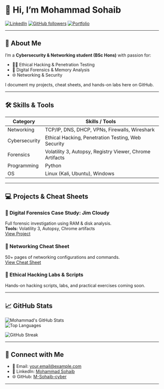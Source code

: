 # 👋 Hi, I’m Mohammad Sohaib

[![LinkedIn](https://img.shields.io/badge/LinkedIn-Mohammad%20Sohaib-blue?style=flat&logo=linkedin)](https://www.linkedin.com/in/your-linkedin)
[![GitHub followers](https://img.shields.io/github/followers/M-Sohaib-cyber?label=Follow&style=social)](https://github.com/M-Sohaib-cyber)
[![Portfolio](https://img.shields.io/badge/Portfolio-Website-blue?style=flat&logo=google-chrome)](https://yourwebsite.com)

---

## 🔎 About Me
I’m a **Cybersecurity & Networking student (BSc Hons)** with passion for:  
- 🕵️‍♂️ Ethical Hacking & Penetration Testing  
- 🔬 Digital Forensics & Memory Analysis  
- 🌐 Networking & Security  

I document my projects, cheat sheets, and hands-on labs here on GitHub.

---

## 🛠️ Skills & Tools

| Category       | Skills / Tools |
|----------------|----------------|
| Networking     | TCP/IP, DNS, DHCP, VPNs, Firewalls, Wireshark |
| Cybersecurity  | Ethical Hacking, Penetration Testing, Web Security |
| Forensics      | Volatility 3, Autopsy, Registry Viewer, Chrome Artifacts |
| Programming    | Python |
| OS             | Linux (Kali, Ubuntu), Windows |

---

## 💻 Projects & Cheat Sheets

### 🔹 Digital Forensics Case Study: Jim Cloudy
Full forensic investigation using RAM & disk analysis.  
**Tools:** Volatility 3, Autopsy, Chrome artifacts  
[View Project](https://github.com/M-Sohaib-cyber/jim-cloudy-forensics)

### 🔹 Networking Cheat Sheet
50+ pages of networking configurations and commands.  
[View Cheat Sheet](https://github.com/M-Sohaib-cyber/networking-cheatsheet)

### 🔹 Ethical Hacking Labs & Scripts
Hands-on hacking scripts, labs, and practical exercises coming soon.

---

## 📈 GitHub Stats

![Mohammad's GitHub Stats](https://github-readme-stats.vercel.app/api?username=M-Sohaib-cyber&show_icons=true&theme=dark&count_private=true)  
![Top Languages](https://github-readme-stats.vercel.app/api/top-langs/?username=M-Sohaib-cyber&layout=compact&theme=dark)

![GitHub Streak](https://github-readme-streak-stats.herokuapp.com/?user=M-Sohaib-cyber&theme=dark)

---

## 🔗 Connect with Me
- 📧 Email: your.email@example.com  
- 💼 LinkedIn: [Mohammad Sohaib](https://www.linkedin.com/in/your-linkedin)  
- 🌐 GitHub: [M-Sohaib-cyber](https://github.com/M-Sohaib-cyber)

---

